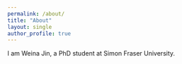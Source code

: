 ```yaml
---
permalink: /about/
title: "About"
layout: single
author_profile: true
---
```


I am Weina Jin, a PhD student at Simon Fraser University.
